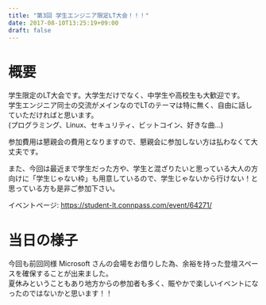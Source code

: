 ```yaml
---
title: "第3回 学生エンジニア限定LT大会！！！"
date: 2017-08-10T13:25:19+09:00
draft: false
---
```


# 概要

学生限定のLT大会です。大学生だけでなく、中学生や高校生も大歓迎です。  
学生エンジニア同士の交流がメインなのでLTのテーマは特に無く、自由に話していただければと思います。  
(プログラミング、Linux、セキュリティ、ビットコイン、好きな曲...)

参加費用は懇親会の費用となりますので、懇親会に参加しない方は払わなくて大丈夫です。 

また、今回は最近まで学生だった方や、学生と混ざりたいと思っている大人の方向けに「学生じゃない枠」も用意しているので、学生じゃないから行けない！と思っている方も是非ご参加下さい。

イベントページ: https://student-lt.connpass.com/event/64271/

# 当日の様子

今回も前回同様 Microsoft さんの会場をお借りした為、余裕を持った登壇スペースを確保することが出来ました。  
夏休みということもあり地方からの参加者も多く、賑やかで楽しいイベントになったのではないかと思います！！
